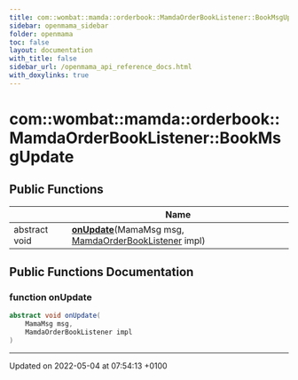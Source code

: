 ```yaml
---
title: com::wombat::mamda::orderbook::MamdaOrderBookListener::BookMsgUpdate
sidebar: openmama_sidebar
folder: openmama
toc: false
layout: documentation
with_title: false
sidebar_url: /openmama_api_reference_docs.html
with_doxylinks: true
---
```


# com::wombat::mamda::orderbook::MamdaOrderBookListener::BookMsgUpdate





## Public Functions

|                | Name           |
| -------------- | -------------- |
| abstract void | **[onUpdate](interfacecom_1_1wombat_1_1mamda_1_1orderbook_1_1MamdaOrderBookListener_1_1BookMsgUpdate.html#function-onupdate)**(MamaMsg msg, [MamdaOrderBookListener](classcom_1_1wombat_1_1mamda_1_1orderbook_1_1MamdaOrderBookListener.html) impl) |

## Public Functions Documentation

### function onUpdate

```java
abstract void onUpdate(
    MamaMsg msg,
    MamdaOrderBookListener impl
)
```


-------------------------------

Updated on 2022-05-04 at 07:54:13 +0100